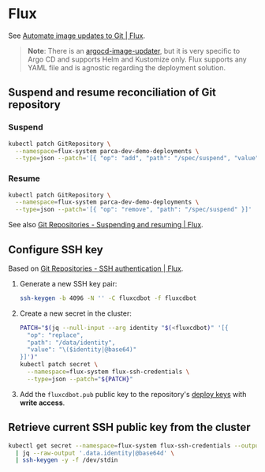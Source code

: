 # Flux

See [Automate image updates to Git | Flux](https://fluxcd.io/flux/guides/image-update/).

> **Note**: There is an [argocd-image-updater](https://github.com/argoproj-labs/argocd-image-updater),
> but it is very specific to Argo CD and supports Helm and Kustomize only.
> Flux supports any YAML file and is agnostic regarding the deployment solution.

## Suspend and resume reconciliation of Git repository

### Suspend

```bash
kubectl patch GitRepository \
  --namespace=flux-system parca-dev-demo-deployments \
  --type=json --patch='[{ "op": "add", "path": "/spec/suspend", "value": true }]'
```

### Resume

```bash
kubectl patch GitRepository \
  --namespace=flux-system parca-dev-demo-deployments \
  --type=json --patch='[{ "op": "remove", "path": "/spec/suspend" }]'
```

See also [Git Repositories - Suspending and resuming | Flux](https://fluxcd.io/flux/components/source/gitrepositories/#suspending-and-resuming).

## Configure SSH key

Based on [Git Repositories - SSH authentication | Flux](https://fluxcd.io/flux/components/source/gitrepositories/#ssh-authentication).

1. Generate a new SSH key pair:

   ```bash
   ssh-keygen -b 4096 -N '' -C fluxcdbot -f fluxcdbot
   ```

2. Create a new secret in the cluster:

   ```bash
   PATCH="$(jq --null-input --arg identity "$(<fluxcdbot)" '[{
     "op": "replace",
     "path": "/data/identity",
     "value": "\($identity|@base64)"
   }]')"
   kubectl patch secret \
     --namespace=flux-system flux-ssh-credentials \
     --type=json --patch="${PATCH}"
   ```

3. Add the `fluxcdbot.pub` public key to the repository's [deploy keys](https://docs.github.com/en/authentication/connecting-to-github-with-ssh/managing-deploy-keys#deploy-keys) with **write access**.

## Retrieve current SSH public key from the cluster

```bash
kubectl get secret --namespace=flux-system flux-ssh-credentials --output=json \
  | jq --raw-output '.data.identity|@base64d' \
  | ssh-keygen -y -f /dev/stdin
```
